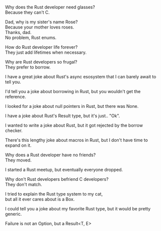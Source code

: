 Why does the Rust developer need glasses?  
Because they can't C.  

Dad, why is my sister's name Rose?  
Because your mother loves roses.  
Thanks, dad.  
No problem, Rust enums.  

How do Rust developer life forever?  
They just add lifetimes when necessary.  

Why are Rust developers so frugal?  
They prefer to borrow.  

I have a great joke about Rust's async esosystem that I can barely await to tell you.  

I'd tell you a joke about borrowing in Rust, but you wouldn't get the reference.  

I looked for a joke about null pointers in Rust, but there was None.  

I have a joke about Rust's Result type, but it's just.. "Ok".  

I wanted to write a joke about Rust, but it got rejected by the borrow checker.  

There's this lengthy joke about macros in Rust, but I don't have time to expand on it.  

Why does a Rust developer have no friends?  
They moved.

I started a Rust meetup, but eventually everyone dropped.  

Why don't Rust developers befriend C developers?  
They don't match.

I tried to explain the Rust type system to my cat,  
but all it ever cares about is a Box.

I could tell you a joke about my favorite Rust type, but it would be pretty generic. 

Failure is not an Option<T>, but a Result<T, E>
